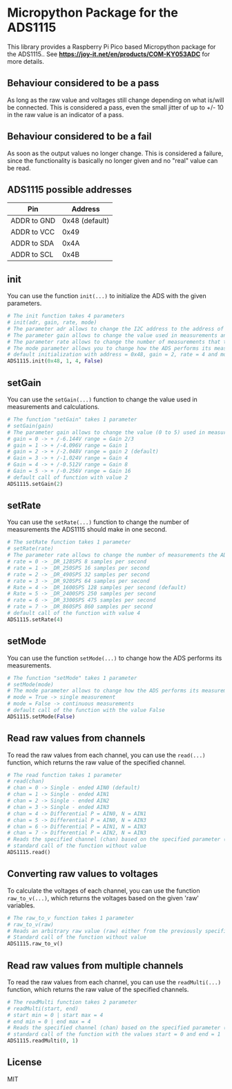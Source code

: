 # Micropython Package for the ADS1115

This library provides a Raspberry Pi Pico based Micropython package for the ADS1115..
See **https://joy-it.net/en/products/COM-KY053ADC** for more details.

## Behaviour considered to be a pass
As long as the raw value and voltages still change depending on what is/will be connected. This is considered a pass, even the small jitter of up to +/- 10 in the raw value is an indicator of a pass.

## Behaviour considered to be a fail
As soon as the output values no longer change. This is considered a failure, since the functionality is basically no longer given and no "real" value can be read.

## ADS1115 possible addresses

| Pin         | Address        |
| ----------- | -------------- |
| ADDR to GND | 0x48 (default) |
| ADDR to VCC | 0x49           |
| ADDR to SDA | 0x4A           |
| ADDR to SCL | 0x4B           |

## init
You can use the function `init(...)` to initialize the ADS with the given parameters.
```python
# The init function takes 4 parameters
# init(adr, gain, rate, mode)
# The parameter adr allows to change the I2C address to the address of the physical device.
# The parameter gain allows to change the value used in measurements and calculations
# The parameter rate allows to change the number of measurements that the ADS1115 should perform in one second.
# The mode parameter allows you to change how the ADS performs its measurements.
# default initialization with address = 0x48, gain = 2, rate = 4 and mode = False
ADS1115.init(0x48, 1, 4, False)
```

## setGain
You can use the `setGain(...)` function to change the value used in measurements and calculations.
```python
# The function "setGain" takes 1 parameter
# setGain(gain)
# The parameter gain allows to change the value (0 to 5) used in measurements and calculations
# gain = 0 -> + /-6.144V range = Gain 2/3
# gain = 1 -> + /-4.096V range = Gain 1
# gain = 2 -> + /-2.048V range = gain 2 (default)
# Gain = 3 -> + /-1.024V range = Gain 4
# Gain = 4 -> + /-0.512V range = Gain 8
# Gain = 5 -> + /-0.256V range = Gain 16
# default call of function with value 2
ADS1115.setGain(2)
```

## setRate
You can use the `setRate(...)` function to change the number of measurements the ADS1115 should make in one second.
```python
# The setRate function takes 1 parameter
# setRate(rate)
# The parameter rate allows to change the number of measurements the ADS1115 should make in one second, based on the given value (0 to 7)
# rate = 0 -> _DR_128SPS 8 samples per second
# rate = 1 -> _DR_250SPS 16 samples per second
# rate = 2 -> _DR_490SPS 32 samples per second
# rate = 3 -> _DR_920SPS 64 samples per second
# Rate = 4 -> _DR_1600SPS 128 samples per second (default)
# Rate = 5 -> _DR_2400SPS 250 samples per second
# rate = 6 -> _DR_3300SPS 475 samples per second
# rate = 7 -> _DR_860SPS 860 samples per second
# default call of the function with value 4
ADS1115.setRate(4)
```

## setMode
You can use the function `setMode(...)` to change how the ADS performs its measurements.
```python
# The function "setMode" takes 1 parameter
# setMode(mode)
# The mode parameter allows to change how the ADS performs its measurements
# mode = True -> single measurement
# mode = False -> continuous measurements
# default call of the function with the value False
ADS1115.setMode(False)
```

## Read raw values from channels
To read the raw values from each channel, you can use the `read(...)` function, which returns the raw value of the specified channel.
```python
# The read function takes 1 parameter
# read(chan)
# chan = 0 -> Single - ended AIN0 (default)
# chan = 1 -> Single - ended AIN1
# chan = 2 -> Single - ended AIN2
# chan = 3 -> Single - ended AIN3
# chan = 4 -> Differential P = AIN0, N = AIN1
# chan = 5 -> Differential P = AIN0, N = AIN3
# chan = 6 -> Differential P = AIN1, N = AIN3
# chan = 7 -> Differential P = AIN2, N = AIN3
# Reads the specified channel (chan) based on the specified parameter (0 to 7)
# standard call of the function without value
ADS1115.read()
```

## Converting raw values to voltages
To calculate the voltages of each channel, you can use the function `raw_to_v(...)`, which returns the voltages based on the given 'raw' variables.
```python
# The raw_to_v function takes 1 parameter
# raw_to_v(raw)
# Reads an arbitrary raw value (raw) either from the previously specified channel or from any other variable and converts it to voltages.
# Standard call of the function without value
ADS1115.raw_to_v()
```

## Read raw values from multiple channels
To read the raw values from each channel, you can use the `readMulti(...)` function, which returns the raw value of the specified channels.
```python
# The readMulti function takes 2 parameter
# readMulti(start, end)
# start min = 0 | start max = 4
# end min = 0 | end max = 4
# Reads the specified channel (chan) based on the specified parameter (0 to 7)
# standard call of the function with the values start = 0 and end = 1
ADS1115.readMulti(0, 1)
```

## License

MIT
